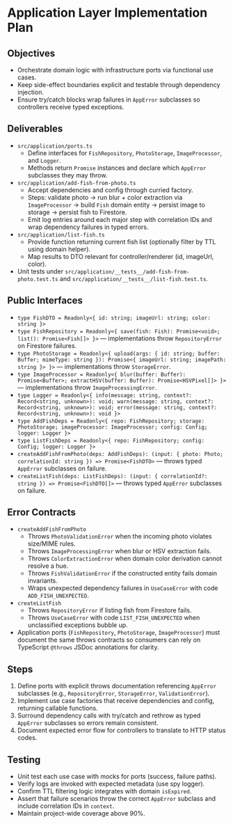 # Application Layer Implementation Plan

## Objectives
- Orchestrate domain logic with infrastructure ports via functional use cases.
- Keep side-effect boundaries explicit and testable through dependency injection.
- Ensure try/catch blocks wrap failures in `AppError` subclasses so controllers receive typed exceptions.

## Deliverables
- `src/application/ports.ts`
  - Define interfaces for `FishRepository`, `PhotoStorage`, `ImageProcessor`, and `Logger`.
  - Methods return `Promise` instances and declare which `AppError` subclasses they may throw.
- `src/application/add-fish-from-photo.ts`
  - Accept dependencies and config through curried factory.
  - Steps: validate photo → run blur + color extraction via `ImageProcessor` → build `Fish` domain entity → persist image to storage → persist fish to Firestore.
  - Emit log entries around each major step with correlation IDs and wrap dependency failures in typed errors.
- `src/application/list-fish.ts`
  - Provide function returning current fish list (optionally filter by TTL using domain helper).
  - Map results to DTO relevant for controller/renderer (id, imageUrl, color).
- Unit tests under `src/application/__tests__/add-fish-from-photo.test.ts` and `src/application/__tests__/list-fish.test.ts`.

## Public Interfaces
- `type FishDTO = Readonly<{ id: string; imageUrl: string; color: string }>`
- `type FishRepository = Readonly<{ save(fish: Fish): Promise<void>; list(): Promise<Fish[]> }>` — implementations throw `RepositoryError` on Firestore failures.
- `type PhotoStorage = Readonly<{ upload(args: { id: string; buffer: Buffer; mimeType: string }): Promise<{ imageUrl: string; imagePath: string }> }>` — implementations throw `StorageError`.
- `type ImageProcessor = Readonly<{ blur(buffer: Buffer): Promise<Buffer>; extractHSV(buffer: Buffer): Promise<HSVPixel[]> }>` — implementations throw `ImageProcessingError`.
- `type Logger = Readonly<{ info(message: string, context?: Record<string, unknown>): void; warn(message: string, context?: Record<string, unknown>): void; error(message: string, context?: Record<string, unknown>): void }>`
- `type AddFishDeps = Readonly<{ repo: FishRepository; storage: PhotoStorage; imageProcessor: ImageProcessor; config: Config; logger: Logger }>`
- `type ListFishDeps = Readonly<{ repo: FishRepository; config: Config; logger: Logger }>`
- `createAddFishFromPhoto(deps: AddFishDeps): (input: { photo: Photo; correlationId: string }) => Promise<FishDTO>` — throws typed `AppError` subclasses on failure.
- `createListFish(deps: ListFishDeps): (input: { correlationId?: string }) => Promise<FishDTO[]>` — throws typed `AppError` subclasses on failure.

## Error Contracts
- `createAddFishFromPhoto`
  - Throws `PhotoValidationError` when the incoming photo violates size/MIME rules.
  - Throws `ImageProcessingError` when blur or HSV extraction fails.
  - Throws `ColorExtractionError` when domain color derivation cannot resolve a hue.
  - Throws `FishValidationError` if the constructed entity fails domain invariants.
  - Wraps unexpected dependency failures in `UseCaseError` with code `ADD_FISH_UNEXPECTED`.
- `createListFish`
  - Throws `RepositoryError` if listing fish from Firestore fails.
  - Throws `UseCaseError` with code `LIST_FISH_UNEXPECTED` when unclassified exceptions bubble up.
- Application ports (`FishRepository`, `PhotoStorage`, `ImageProcessor`) must document the same throws contracts so consumers can rely on TypeScript `@throws` JSDoc annotations for clarity.

## Steps
1. Define ports with explicit throws documentation referencing `AppError` subclasses (e.g., `RepositoryError`, `StorageError`, `ValidationError`).
2. Implement use case factories that receive dependencies and config, returning callable functions.
3. Surround dependency calls with try/catch and rethrow as typed `AppError` subclasses so errors remain consistent.
4. Document expected error flow for controllers to translate to HTTP status codes.

## Testing
- Unit test each use case with mocks for ports (success, failure paths).
- Verify logs are invoked with expected metadata (use spy logger).
- Confirm TTL filtering logic integrates with domain `isExpired`.
- Assert that failure scenarios throw the correct `AppError` subclass and include correlation IDs in `context`.
- Maintain project-wide coverage above 90%.
